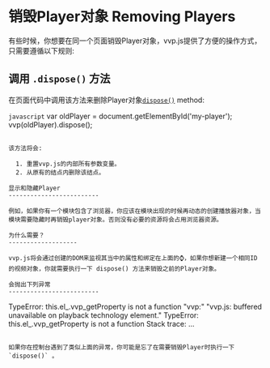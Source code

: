 销毁Player对象 Removing Players
================

有些时候，你想要在同一个页面销毁Player对象，vvp.js提供了方便的操作方式，只需要遵循以下规则:

调用 `.dispose()` 方法
-----------------

在页面代码中调用该方法来删除Player对象[`dispose()`](https://github.com/vvpjs/video.js/blob/stable/docs/api/vjs.Player.md#dispose) method:

```javascript```
var oldPlayer = document.getElementById('my-player');
vvp(oldPlayer).dispose(); 

```

该方法将会:

  1. 重置vvp.js的内部所有参数变量。
  2. 从原有的结点内删除该结点。

显示和隐藏Player
-------------------------

例如，如果你有一个模块包含了浏览器，你应该在模块出现的时候再动态的创建播放器对象，当模块需要隐藏时再销毁player对象。否则没有必要的资源将会占用浏览器资源。

为什么需要？
-------------------

vvp.js将会通过创建的DOM来监视其当中的属性和绑定在上面的⌚️，如果你想新建一个相同ID的视频对象，你就需要执行一下 dispose() 方法来销毁之前的Player对象。

会抛出下列异常
-------------------------

```
TypeError: this.el_.vvp_getProperty is not a function
"vvp:" "vvp.js: buffered unavailable on playback technology element." TypeError: this.el_.vvp_getProperty is not a function
Stack trace:
...
```

如果你在控制台遇到了类似上面的异常，你可能是忘了在需要销毁Player时执行一下 `dispose()` 。